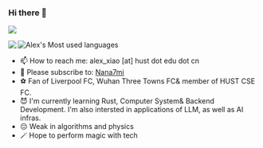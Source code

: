 ### Hi there 👋

![](https://komarev.com/ghpvc/?username=Alex4210987)

<img align="left" src="https://github-readme-stats.vercel.app/api?username=Alex4210987&show_icons=true&theme=onedark">

![Alex's Most used languages](https://github-readme-stats.vercel.app/api/top-langs?username=Alex4210987&show_icons=true&count_private=true&theme=gotham)

- 📫 How to reach me: alex_xiao [at] hust dot edu dot cn
- 🦈 Please subscribe to: [Nana7mi](https://space.bilibili.com/434334701)
- ⚽ Fan of Liverpool FC, Wuhan Three Towns FC& member of HUST CSE FC. 
- 😈 I'm currently learning Rust, Computer System& Backend Development. I'm also intersted in applications of LLM, as well as AI infras.
- 😔 Weak in algorithms and physics
- 🪄 Hope to perform magic with tech
